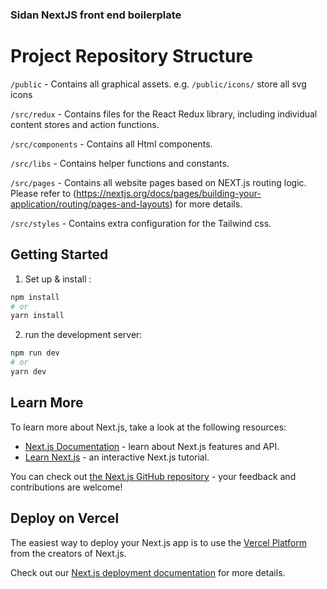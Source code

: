 ### Sidan NextJS front end boilerplate

# Project Repository Structure

`/public` - Contains all graphical assets. e.g. `/public/icons/` store all svg icons

`/src/redux` - Contains files for the React Redux library, including individual content stores and action functions.

`/src/components` - Contains all Html components.

`/src/libs` - Contains helper functions and constants.

`/src/pages` - Contains all website pages based on NEXT.js routing logic. Please refer to (https://nextjs.org/docs/pages/building-your-application/routing/pages-and-layouts) for more details.

`/src/styles` - Contains extra configuration for the Tailwind css.

## Getting Started
1. Set up & install : 
```bash
npm install
# or 
yarn install
```

2. run the development server:
```bash
npm run dev
# or
yarn dev
```

## Learn More

To learn more about Next.js, take a look at the following resources:

-   [Next.js Documentation](https://nextjs.org/docs) - learn about Next.js features and API.
-   [Learn Next.js](https://nextjs.org/learn) - an interactive Next.js tutorial.

You can check out [the Next.js GitHub repository](https://github.com/vercel/next.js/) - your feedback and contributions are welcome!

## Deploy on Vercel

The easiest way to deploy your Next.js app is to use the [Vercel Platform](https://vercel.com/new?utm_medium=default-template&filter=next.js&utm_source=create-next-app&utm_campaign=create-next-app-readme) from the creators of Next.js.

Check out our [Next.js deployment documentation](https://nextjs.org/docs/deployment) for more details.
